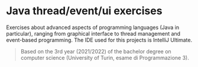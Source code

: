 # Java thread/event/ui exercises
Exercises about advanced aspects of programming languages (Java in particular), ranging from graphical interface to thread management and event-based programming.
The IDE used for this projects is IntelliJ Ultimate.

> Based on the 3rd year (2021/2022) of the bachelor degree on computer science (University of Turin, esame di Programmazione 3).
